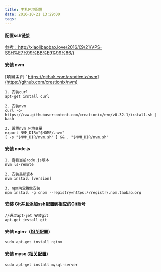 ```yaml
---
title: 主机环境配置
date: 2016-10-21 13:29:00
tags:
---
```

#### 配置ssh链接

[参考：http://xiaolibaobao.love/2016/09/21/VPS-SSH%E7%99%BB%E9%99%86/)](http://xiaolibaobao.love/2016/09/21/VPS-SSH%E7%99%BB%E9%99%86/)
    

#### 安装 nvm 

[项目主页：https://github.com/creationix/nvm](https://github.com/creationix/nvm)

```
1. 安装curl
apt-get install curl 

2. 安装nvm
curl -o- https://raw.githubusercontent.com/creationix/nvm/v0.32.1/install.sh | bash

3. 设置nvm 环境变量
export NVM_DIR="$HOME/.nvm"
[ -s "$NVM_DIR/nvm.sh" ] && . "$NVM_DIR/nvm.sh"
```

#### 安装 node.js

```
1. 查看当前node.js版本
nvm ls-remote

2. 安装最新版本
nvm install [version]

3. npm淘宝镜像安装
npm install -g cnpm --registry=https://registry.npm.taobao.org
```

#### 安装 Git并且添加ssh配置到相应的Git账号
```
//通过apt-get 安装git
apt-get install git 
```


#### 安装 nginx（[相关配置]()）
```
sudo apt-get install nginx
```

#### 安装 mysql([相关配置]())
```
sudo apt-get install mysql-server
```







